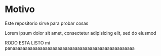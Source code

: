 # Motivo

Este repositorio sirve para probar cosas
 
Lorem ipsum dolor sit amet, consectetur adipisicing elit, sed do eiusmod


RODO ESTA LISTO
 mi panaaaaaaaaaaaaaaaaaaaaaaaaaaaaaaaaaaaaaaaaaaaaaaaaa
